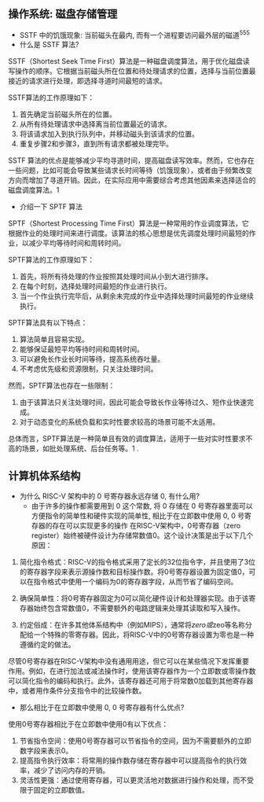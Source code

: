 ## 操作系统: 磁盘存储管理
- SSTF 中的饥饿现象: 当前磁头在最内, 而有一个进程要访问最外层的磁道<sup>555</sup>
- 什么是 SSTF 算法? 

SSTF（Shortest Seek Time First）算法是一种磁盘调度算法，用于优化磁盘读写操作的顺序。它根据当前磁头所在位置和待处理请求的位置，选择与当前位置最接近的请求进行处理，即选择寻道时间最短的请求。

SSTF算法的工作原理如下：
1. 首先确定当前磁头所在的位置。
2. 从所有待处理请求中选择离当前位置最近的请求。
3. 将该请求加入到执行队列中，并移动磁头到该请求的位置。
4. 重复步骤2和步骤3，直到所有请求都被处理完毕。

SSTF 算法的优点是能够减少平均寻道时间，提高磁盘读写效率。然而，它也存在一些问题，比如可能会导致某些请求长时间等待（饥饿现象），或者由于频繁改变方向而增加了寻道开销。因此，在实际应用中需要综合考虑其他因素来选择适合的磁盘调度算法。1


- 介绍一下 SPTF 算法

 SPTF（Shortest Processing Time First）算法是一种常用的作业调度算法，它根据作业的处理时间来进行调度。该算法的核心思想是优先调度处理时间最短的作业，以减少平均等待时间和周转时间。

SPTF算法的工作原理如下：
1. 首先，将所有待处理的作业按照其处理时间从小到大进行排序。
2. 在每个时刻，选择处理时间最短的作业进行执行。
3. 当一个作业执行完毕后，从剩余未完成的作业中选择处理时间最短的作业继续执行。

SPTF算法具有以下特点：
1. 算法简单且容易实现。
2. 能够保证最短平均等待时间和周转时间。
3. 可以避免长作业长时间等待，提高系统吞吐量。
4. 不考虑优先级和资源限制，只关注处理时间。

然而，SPTF算法也存在一些限制：
1. 由于该算法只关注处理时间，因此可能会导致长作业等待过久、短作业快速完成。
2. 对于动态变化的系统负载和实时性要求较高的场景可能不太适用。

总体而言，SPTF算法是一种简单且有效的调度算法，适用于一些对实时性要求不高的场景，如批处理系统、后台任务等。1
.


## 计算机体系结构
- 为什么 RISC-V 架构中的 0 号寄存器永远存储 0, 有什么用?
	- 由于许多的操作都需要用到 0 这个常数, 将 0 存储在 0 号寄存器里面可以方便指令的简单性和硬件实现的简单性, 相比于在立即数中使用 0, 0 号寄存器的存在可以实现更多的操作
在RISC-V架构中，0号寄存器（zero register）始终被硬件设计为存储常数值0。这个设计决策是出于以下几个原因：

1. 简化指令格式：RISC-V的指令格式采用了定长的32位指令字，并且使用了3位的寄存器字段来表示源操作数和目标操作数。将0号寄存器设置为固定值0，可以在指令格式中使用一个编码为0的寄存器字段，从而节省了编码空间。

2. 确保简单性：将0号寄存器固定为0可以简化硬件设计和处理器实现。由于该寄存器始终包含常数值0，不需要额外的电路逻辑来处理其读取和写入操作。

3. 约定俗成：在许多其他体系结构中（例如MIPS），通常将$zero或$zeo等名称分配给一个特殊的零寄存器。因此，将RISC-V中的0号寄存器设置为零也是一种遵循约定的做法。

尽管0号寄存器在RISC-V架构中没有通用用途，但它可以在某些情况下发挥重要作用。例如，在进行加法或减法操作时，使用该寄存器作为一个立即数或零操作数可以简化指令的编码和执行。此外，该寄存器还可用于将常数0加载到其他寄存器中，或者用作条件分支指令中的比较操作数。

- 那么相比于在立即数中使用 0, 0 号寄存器有什么优点?

使用0号寄存器相比于在立即数中使用0有以下优点：
1. 节省指令空间：使用0号寄存器可以节省指令的空间，因为不需要额外的立即数字段来表示0。
2. 提高指令执行效率：将常用的操作数存储在寄存器中可以提高指令的执行效率，减少了访问内存的开销。
3. 灵活性更强：通过使用寄存器，可以更灵活地对数据进行操作和处理，而不受限于固定的立即数值。
